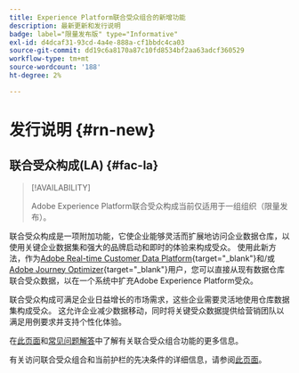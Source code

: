 ```yaml
---
title: Experience Platform联合受众组合的新增功能
description: 最新更新和发行说明
badge: label="限量发布版" type="Informative"
exl-id: d4dcaf31-93cd-4a4e-888a-cf1bbdc4ca03
source-git-commit: dd19c6a8170a87c10fd8534bf2aa63adcf360529
workflow-type: tm+mt
source-wordcount: '188'
ht-degree: 2%

---
```


# 发行说明 {#rn-new}

## 联合受众构成(LA) {#fac-la}

>[!AVAILABILITY]
>
>Adobe Experience Platform联合受众构成当前仅适用于一组组织（限量发布）。
>

联合受众构成是一项附加功能，它使企业能够灵活而扩展地访问企业数据仓库，以使用关键企业数据集和强大的品牌启动和即时的体验来构成受众。 使用此新方法，作为[Adobe Real-time Customer Data Platform](https://experienceleague.adobe.com/en/docs/experience-platform/segmentation/home){target="_blank"}和/或[Adobe Journey Optimizer](https://experienceleague.adobe.com/zh-hans/docs/journey-optimizer/using/ajo-home){target="_blank"}用户，您可以直接从现有数据仓库联合受众数据，以在一个系统中扩充Adobe Experience Platform受众。

联合受众构成可满足企业日益增长的市场需求，这些企业需要灵活地使用仓库数据集构成受众。 这允许企业减少数据移动，同时将关键受众数据提供给营销团队以满足用例要求并支持个性化体验。 

在[此页面](get-started.md)和[常见问题解答](get-started.md#faq)中了解有关联合受众组合功能的更多信息。

有关访问联合受众组合和当前护栏的先决条件的详细信息，请参阅[此页面](access-prerequisites.md)。

